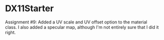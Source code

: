 # DX11Starter
Assignment #9: Added a UV scale and UV offset option to the material class. I also added a specular map, although I'm not entirely sure that I did it right. 
